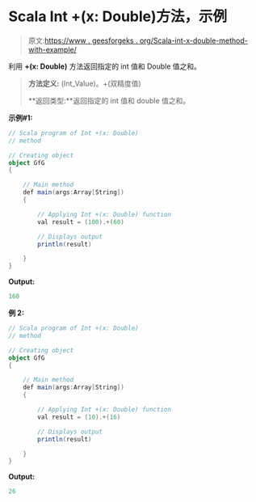 # Scala Int +(x: Double)方法，示例

> 原文:[https://www . geesforgeks . org/Scala-int-x-double-method-with-example/](https://www.geeksforgeeks.org/scala-int-x-double-method-with-example/)

利用 **+(x: Double)** 方法返回指定的 int 值和 Double 值之和。

> **方法定义:** (Int_Value)。+(双精度值)
> 
> **返回类型:**返回指定的 int 值和 double 值之和。

**示例#1:**

```scala
// Scala program of Int +(x: Double)
// method

// Creating object
object GfG
{ 

    // Main method
    def main(args:Array[String])
    {

        // Applying Int +(x: Double) function
        val result = (100).+(60)

        // Displays output
        println(result)

    }
} 
```

**Output:**

```scala
160

```

**例 2:**

```scala
// Scala program of Int +(x: Double)
// method

// Creating object
object GfG
{ 

    // Main method
    def main(args:Array[String])
    {

        // Applying Int +(x: Double) function
        val result = (10).+(16)

        // Displays output
        println(result)

    }
} 
```

**Output:**

```scala
26

```